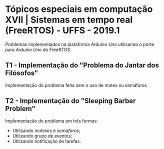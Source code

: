 # Tópicos especiais em computação XVII | Sistemas em tempo real (FreeRTOS) - UFFS - 2019.1

Problemas implementados na plataforma _Arduíno Uno_ utilizando o porte para _Arduíno Uno_ do FreeRTOS

## T1 - Implementação do "Problema do Jantar dos Filósofos" 

Implementação do problema feita sem o uso de mutex ou semáforos

## T2 - Implementação do "Sleeping Barber Problem"

Implementação do problema em três formas:

* Utilizando _mutexes_ e _semáforos_;
* Utilizando grupo de eventos;
* Utilizando notificação de tarefas.
